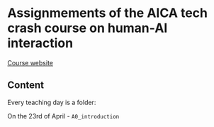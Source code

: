 # Assignmements of the AICA tech crash course on human-AI interaction

[Course website ](https://aica-wavelab.github.io/tech-crash-course/)

## Content

Every teaching day is a folder:

On the 23rd of April - `A0_introduction`

